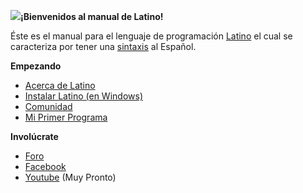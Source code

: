 ![](http://lenguaje-latino.org/wp-content/uploads/2017/03/lat-logo-1.jpg)**¡Bienvenidos al manual de Latino!**

Éste es el manual para el lenguaje de programación [Latino](http://lenguaje-latino.org/) el cual se caracteriza por tener una [sintaxis](https://es.wikipedia.org/wiki/Sintaxis) al Español.

**Empezando**

* [Acerca de Latino](http://lenguaje-latino.org/)
* [Instalar Latino \(en Windows\)](https://robincoello.gitbooks.io/latino/content/introduccion/instalar_latino/windows.html)
* [Comunidad](http://lenguaje-latino.org/comunidad/)
* [Mi Primer Programa](https://robincoello.gitbooks.io/latino/content/basico.html)

**Involúcrate**

* [Foro](http://lenguaje-latino.org/foro/)
* [Facebook](https://www.facebook.com/latinolenguaje/)
* [Youtube](https://www.youtube.com/channel/UCLVTJpQn-TDbBSwR732kvnQ) \(Muy Pronto\)



